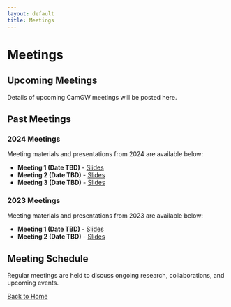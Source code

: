 ```yaml
---
layout: default
title: Meetings
---
```


# Meetings

## Upcoming Meetings

Details of upcoming CamGW meetings will be posted here.

## Past Meetings

### 2024 Meetings

Meeting materials and presentations from 2024 are available below:

- **Meeting 1 (Date TBD)** - [Slides](/assets/meetings/2024/)
- **Meeting 2 (Date TBD)** - [Slides](/assets/meetings/2024/)
- **Meeting 3 (Date TBD)** - [Slides](/assets/meetings/2024/)

### 2023 Meetings

Meeting materials and presentations from 2023 are available below:

- **Meeting 1 (Date TBD)** - [Slides](/assets/meetings/2023/)
- **Meeting 2 (Date TBD)** - [Slides](/assets/meetings/2023/)

## Meeting Schedule

Regular meetings are held to discuss ongoing research, collaborations, and upcoming events.

[Back to Home](index.html)
